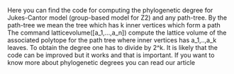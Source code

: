 Here you can find the code for computing the phylogenetic degree for Jukes-Cantor model (group-based model for Z2) and any path-tree. By the path-tree we mean the tree which has k inner vertices which form a path
The command latticevolume([a_1,...,a_n]) compute the lattice volume of the associated polytope for the path tree where inner vertices has a_1,..,a_k leaves. To obtain the degree one has to divide by 2^k. It is likely that the code can be improved but it works and that is important. If you want to know more about phylogenetic degrees you can read our article 
